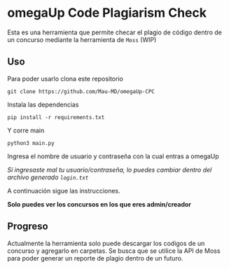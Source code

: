 # omegaUp Code Plagiarism Check

Esta es una herramienta que permite checar el plagio de código dentro de un concurso mediante la herramienta de `Moss` (WIP)

## Uso

Para poder usarlo clona este repositorio

`git clone https://github.com/Mau-MD/omegaUp-CPC`

Instala las dependencias

`pip install -r requirements.txt`

Y corre main

`python3 main.py`

Ingresa el nombre de usuario y contraseña con la cual entras a omegaUp

_Si ingresaste mal tu usuario/contraseña, lo puedes cambiar dentro del archivo generado `login.txt`_

A continuación sigue las instrucciones.

**Solo puedes ver los concursos en los que eres admin/creador**

## Progreso

Actualmente la herramienta solo puede descargar los codigos de un concurso y agregarlo en carpetas. Se busca que se utilice la API de Moss para poder generar un reporte de plagio dentro de un futuro.
